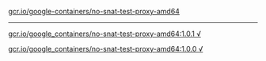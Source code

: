 [gcr.io/google-containers/no-snat-test-proxy-amd64](https://hub.docker.com/r/abcz/no-snat-test-proxy-amd64/tags/) 

----
[gcr.io/google_containers/no-snat-test-proxy-amd64:1.0.1 √](https://hub.docker.com/r/abcz/no-snat-test-proxy-amd64/tags/)

[gcr.io/google_containers/no-snat-test-proxy-amd64:1.0.0 √](https://hub.docker.com/r/abcz/no-snat-test-proxy-amd64/tags/)


